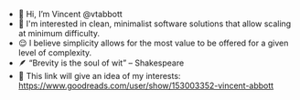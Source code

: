 - 👋 Hi, I’m Vincent @vtabbott
- 👀 I'm interested in clean, minimalist software solutions that allow scaling at minimum difficulty.
- 😌 I believe simplicity allows for the most value to be offered for a given level of complexity.
- 🪶 “Brevity is the soul of wit” – Shakespeare
- 📖 This link will give an idea of my interests: https://www.goodreads.com/user/show/153003352-vincent-abbott


<!---
vtabbott/vtabbott is a ✨ special ✨ repository because its `README.md` (this file) appears on your GitHub profile.
You can click the Preview link to take a look at your changes.
--->
